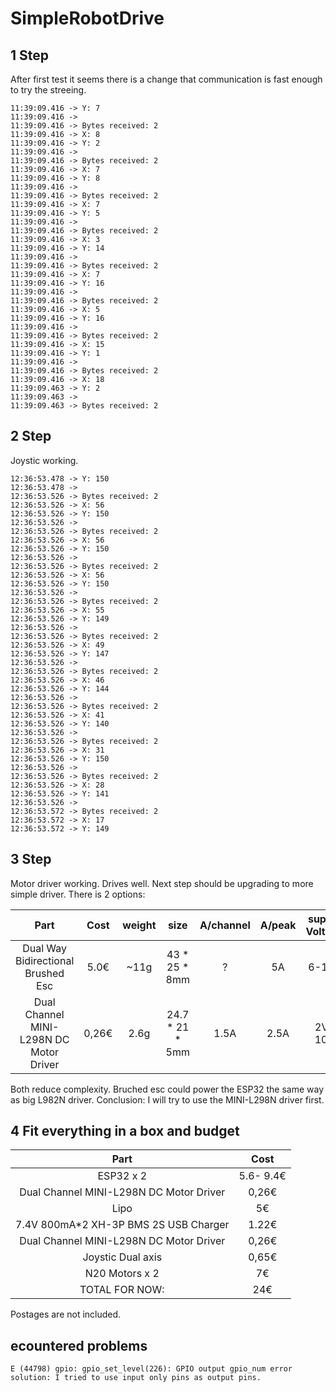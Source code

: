 # SimpleRobotDrive


## 1 Step
After first test it seems there is a change that communication is fast enough to try the streeing.
```
11:39:09.416 -> Y: 7
11:39:09.416 -> 
11:39:09.416 -> Bytes received: 2
11:39:09.416 -> X: 8
11:39:09.416 -> Y: 2
11:39:09.416 -> 
11:39:09.416 -> Bytes received: 2
11:39:09.416 -> X: 7
11:39:09.416 -> Y: 8
11:39:09.416 -> 
11:39:09.416 -> Bytes received: 2
11:39:09.416 -> X: 7
11:39:09.416 -> Y: 5
11:39:09.416 -> 
11:39:09.416 -> Bytes received: 2
11:39:09.416 -> X: 3
11:39:09.416 -> Y: 14
11:39:09.416 -> 
11:39:09.416 -> Bytes received: 2
11:39:09.416 -> X: 7
11:39:09.416 -> Y: 16
11:39:09.416 -> 
11:39:09.416 -> Bytes received: 2
11:39:09.416 -> X: 5
11:39:09.416 -> Y: 16
11:39:09.416 -> 
11:39:09.416 -> Bytes received: 2
11:39:09.416 -> X: 15
11:39:09.416 -> Y: 1
11:39:09.416 -> 
11:39:09.416 -> Bytes received: 2
11:39:09.416 -> X: 18
11:39:09.463 -> Y: 2
11:39:09.463 -> 
11:39:09.463 -> Bytes received: 2
```
## 2 Step

Joystic working.
```
12:36:53.478 -> Y: 150
12:36:53.478 -> 
12:36:53.526 -> Bytes received: 2
12:36:53.526 -> X: 56
12:36:53.526 -> Y: 150
12:36:53.526 -> 
12:36:53.526 -> Bytes received: 2
12:36:53.526 -> X: 56
12:36:53.526 -> Y: 150
12:36:53.526 -> 
12:36:53.526 -> Bytes received: 2
12:36:53.526 -> X: 56
12:36:53.526 -> Y: 150
12:36:53.526 -> 
12:36:53.526 -> Bytes received: 2
12:36:53.526 -> X: 55
12:36:53.526 -> Y: 149
12:36:53.526 -> 
12:36:53.526 -> Bytes received: 2
12:36:53.526 -> X: 49
12:36:53.526 -> Y: 147
12:36:53.526 -> 
12:36:53.526 -> Bytes received: 2
12:36:53.526 -> X: 46
12:36:53.526 -> Y: 144
12:36:53.526 -> 
12:36:53.526 -> Bytes received: 2
12:36:53.526 -> X: 41
12:36:53.526 -> Y: 140
12:36:53.526 -> 
12:36:53.526 -> Bytes received: 2
12:36:53.526 -> X: 31
12:36:53.526 -> Y: 150
12:36:53.526 -> 
12:36:53.526 -> Bytes received: 2
12:36:53.526 -> X: 28
12:36:53.526 -> Y: 141
12:36:53.526 -> 
12:36:53.572 -> Bytes received: 2
12:36:53.572 -> X: 17
12:36:53.572 -> Y: 149
```
## 3 Step

Motor driver working.
Drives well.
Next step should be upgrading to more simple driver.
There is 2 options: 

| Part      | Cost      | weight        | size    | A/channel   |A/peak   | supply Voltage   |  
| :---:     | :---:     | :---:         | :---:     |:---:      |:---:    |:---: |
| Dual Way Bidirectional Brushed Esc    | 5.0€      | ~11g   |43 * 25 * 8mm     |?      |5A     |6-19V   |
| Dual Channel MINI-L298N DC Motor Driver | 0,26€   | 2.6g   |24.7 * 21 * 5mm   |1.5A   |2.5A   |2V-10V   |

Both reduce complexity. Bruched esc could power the ESP32 the same way as big L982N driver.
Conclusion: I will try to use the MINI-L298N driver first.

## 4 Fit everything in a box and budget

| Part      | Cost      | 
| :---:     | :---:     | 
| ESP32 x 2  | 5.6- 9.4€      | 
| Dual Channel MINI-L298N DC Motor Driver | 0,26€   | 
| Lipo | 5€   | 
| 7.4V 800mA*2 XH-3P BMS 2S USB Charger | 1.22€   | 
| Dual Channel MINI-L298N DC Motor Driver | 0,26€   | 
| Joystic Dual axis | 0,65€   | 
| N20 Motors x 2 | 7€ | 
| TOTAL FOR NOW: | 24€ | 

Postages are not included. 

## ecountered problems

```
E (44798) gpio: gpio_set_level(226): GPIO output gpio_num error
solution: I tried to use input only pins as output pins.
```